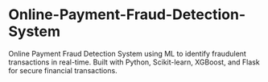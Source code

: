 # Online-Payment-Fraud-Detection-System
Online Payment Fraud Detection System using ML to identify fraudulent transactions in real-time. Built with Python, Scikit-learn, XGBoost, and Flask for secure financial transactions. 
